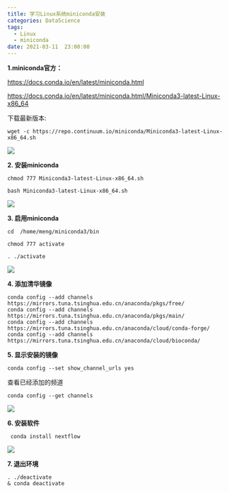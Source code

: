 ```yaml
---
title: 学习Linux系统miniconda安装
categories: DataScience
tags:
  - Linux
  - miniconda
date: 2021-03-11  23:00:00
---
```


**1.miniconda官方：**

 https://docs.conda.io/en/latest/miniconda.html

 https://docs.conda.io/en/latest/miniconda.html/Miniconda3-latest-Linux-x86_64

下载最新版本:

```shell
wget -c https://repo.continuum.io/miniconda/Miniconda3-latest-Linux-x86_64.sh
```

![](https://tva1.sinaimg.cn/large/008eGmZEly1gog9j8pzdfj31xu0dotm6.jpg)

**2. 安装miniconda**

```shell
chmod 777 Miniconda3-latest-Linux-x86_64.sh
```

```shell
bash Miniconda3-latest-Linux-x86_64.sh
```

![](https://tva1.sinaimg.cn/large/008eGmZEly1gog9n7n85fj30ze0ougzl.jpg)

**3. 启用miniconda**

```shell
cd  /home/meng/miniconda3/bin
```

```shell
chmod 777 activate
```

```shell
. ./activate
```

![](https://tva1.sinaimg.cn/large/008eGmZEly1goga4g41gjj30s610ine8.jpg)

**4. 添加清华镜像**

```shell
conda config --add channels https://mirrors.tuna.tsinghua.edu.cn/anaconda/pkgs/free/ 
conda config --add channels https://mirrors.tuna.tsinghua.edu.cn/anaconda/pkgs/main/
conda config --add channels https://mirrors.tuna.tsinghua.edu.cn/anaconda/cloud/conda-forge/
conda config --add channels https://mirrors.tuna.tsinghua.edu.cn/anaconda/cloud/bioconda/
```

**5. 显示安装的镜像**

```shell
conda config --set show_channel_urls yes 
```

查看已经添加的频道

```shell
conda config --get channels
```

![](https://tva1.sinaimg.cn/large/008eGmZEly1goga8jc4iaj318m07yjwz.jpg)

**6. 安装软件**

```shell
 conda install nextflow
```

![](https://tva1.sinaimg.cn/large/008eGmZEly1gogd7pw1fpj31y40ggdsp.jpg)

**7. 退出环境**

```shell
. ./deactivate
& conda deactivate
```